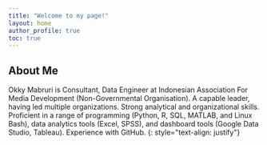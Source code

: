 ```yaml
---
title: "Welcome to my page!"
layout: home
author_profile: true
toc: true
---
```


## About Me

Okky Mabruri is Consultant, Data Engineer at Indonesian Association For Media Development (Non-Governmental Organisation). A capable leader, having led multiple organizations. Strong analytical and organizational skills. Proficient in a range of programming (Python, R, SQL, MATLAB, and Linux Bash), data analytics tools (Excel, SPSS), and dashboard tools (Google Data Studio, Tableau). Experience with GitHub.
{: style="text-align: justify"}

<br />
